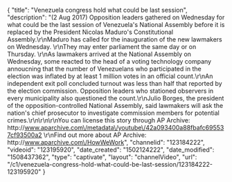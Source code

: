 {
    "title": "Venezuela congress hold what could be last session",
    "description": "(2 Aug 2017) Opposition leaders gathered on Wednesday for what could be the last session of Venezuela's National Assembly before it is replaced by the President Nicolas Maduro's Constitutional Assembly.\r\nMaduro has called for the inauguration of the new lawmakers on Wednesday. \r\nThey may enter parliament the same day or on Thursday. \r\nAs lawmakers arrived at the National Assembly on Wednesday, some reacted to the head of a voting technology company annoucning that the number of Venezuelans who participated in the election was inflated by at least 1 million votes in an official count.\r\nAn independent exit poll concluded turnout was less than half that reported by the election commission. Opposition leaders who stationed observers in every municipality also questioned the count.\r\nJulio Borges, the president of the opposition-controlled National Assembly, said lawmakers will ask the nation's chief prosecutor to investigate commission members for potential crimes.\r\n\r\n\r\nYou can license this story through AP Archive: http:\/\/www.aparchive.com\/metadata\/youtube\/42a093400a88fbafc695537cf93500a2 \r\nFind out more about AP Archive: http:\/\/www.aparchive.com\/HowWeWork",
    "channelid": "123184222",
    "videoid": "123195920",
    "date_created": "1502124222",
    "date_modified": "1508437362",
    "type": "captivate",
    "layout": "channelVideo",
    "url": "\/c1\/venezuela-congress-hold-what-could-be-last-session\/123184222-123195920"
}